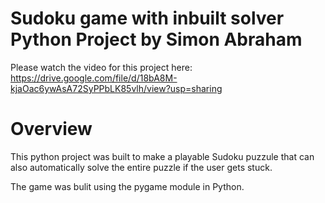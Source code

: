 # Sudoku game with inbuilt solver Python Project by Simon Abraham

Please watch the video for this project here: https://drive.google.com/file/d/18bA8M-kjaOac6ywAsA72SyPPbLK85vlh/view?usp=sharing

# Overview
This python project was built to make a playable Sudoku puzzule that can also automatically solve the entire puzzle if the user gets stuck. 

The game was bulit using the pygame module in Python.
